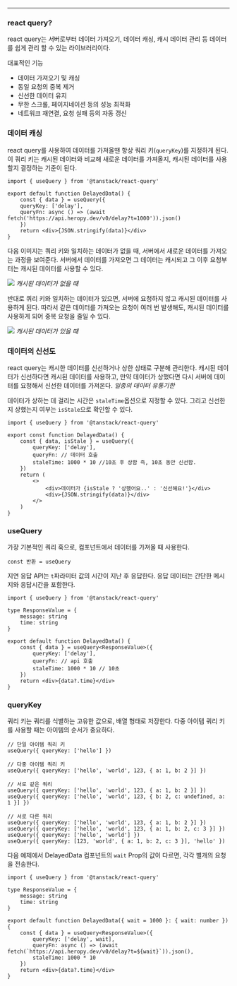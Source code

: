 
---

### react query?

react query는 서버로부터 데이터 가져오기, 데이터 캐싱, 캐시 데이터 관리 등 데이터를 쉽게 관리 할 수 있는 라이브러리이다.

대표적인 기능
- 데이터 가져오기 및 캐싱
- 동일 요청의 중복 제거
- 신선한 데이터 유지 
- 무한 스크롤, 페이지네이션 등의 성능 최적화
- 네트워크 재연결, 요청 실패 등의 자동 갱신

### 데이터 캐싱

react query를 사용하여 데이터를 가져올땐 항상 쿼리 키(`queryKey`)를 지정하게 된다. 
이 쿼리 키는 캐시된 데이터와 비교해 새로운 데이터를 가져올지, 캐시된 데이터를 사용할지 결정하는 기준이 된다.

```tsx
import { useQuery } from '@tanstack/react-query' 

export default function DelayedData() { 
	const { data } = useQuery({ 
	queryKey: ['delay'], 
	queryFn: async () => (await fetch('https://api.heropy.dev/v0/delay?t=1000')).json()
	})
	return <div>{JSON.stringify(data)}</div> 
}
```

다음 이미지는 쿼리 키와 일치하는 데이터가 없을 때, 서버에서 새로운 데이터를 가져오는 과정을 보여준다.
서버에서 데이터를 가져오면 그 데이터는 캐시되고 그 이후 요청부터는 캐시된 데이터를 사용할 수 있다.

![](https://i.imgur.com/OECYMfJ.png)
*캐시된 데이터가 없을 때*

반대로 쿼리 키와 일치하는 데이터가 있으면, 서버에 요청하지 않고 캐시된 데이터를 사용하게 된다.
따라서 같은 데이터를 가져오는 요청이 여러 번 발생해도, 캐시된 데이터를 사용하게 되어 중복 요청을 줄일 수 있다. 

![](https://i.imgur.com/sO3wUCk.png)
*캐시된 데이터가 있을 때*

### 데이터의 신선도

react query는 캐시한 데이터를 신선하거나 상한 상태로 구분해 관리한다.
캐시된 데이터가 신선하다면 캐시된 데이터를 사용하고, 만약 데이터가 상했다면 다시 서버에 데이터를 요청해서 신선한 데이터를 가져온다.
*일종의 데이터 유통기한*

데이터가 상하는 데 걸리는 시간은 `staleTime`옵션으로 지정할 수 있다.
그리고 신선한지 상했는지 여부는 `isStale`으로 확인할 수 있다.

```tsx
import { useQuery } from '@tanstack/react-query'

export const function DelayedData() {
	const { data, isStale } = useQuery({
		queryKey: ['delay'],
		queryFn: // 데이터 호출
		staleTime: 1000 * 10 //10초 후 상함 즉, 10초 동안 신선함.
	})
	return (
		<>
			<div>데이터가 {isStale ? '상했어요..' : '신선해요!'}</div>
			<div>{JSON.stringify(data)}</div>
		</>
	)
}
```

### useQuery

가장 기본적인 쿼리 훅으로, 컴포넌트에서 데이터를 가져올 때 사용한다.

```tsx
const 반환 = useQuery
```

지연 응답 API는 `t`파라미터 값의 시간이 지난 후 응답한다.
응답 데이터는 간단한 메시지와 응답시간을 포함한다.

```tsx
import { useQuery } from '@tanstack/react-query'

type ResponseValue = {
	message: string
	time: string
}

export default function DelayedData() {
	const { data } = useQuery<ResponseValue>({
		queryKey: ['delay'],
		queryFn: // api 호출
		staleTime: 1000 * 10 // 10초
	})
	return <div>{data?.time}</div>
}
```

### queryKey

쿼리 키는 쿼리를 식별하는 고유한 값으로, 배열 형태로 저장한다.
다중 아이템 쿼리 키를 사용할 때는 아이템의 순서가 중요하다.

```tsx
// 단일 아이템 쿼리 키 
useQuery({ queryKey: ['hello'] }) 

// 다중 아이템 쿼리 키 
useQuery({ queryKey: ['hello', 'world', 123, { a: 1, b: 2 }] }) 

// 서로 같은 쿼리 
useQuery({ queryKey: ['hello', 'world', 123, { a: 1, b: 2 }] }) 
useQuery({ queryKey: ['hello', 'world', 123, { b: 2, c: undefined, a: 1 }] }) 

// 서로 다른 쿼리 
useQuery({ queryKey: ['hello', 'world', 123, { a: 1, b: 2 }] }) 
useQuery({ queryKey: ['hello', 'world', 123, { a: 1, b: 2, c: 3 }] }) 
useQuery({ queryKey: ['hello', 'world'] }) 
useQuery({ queryKey: [123, 'world', { a: 1, b: 2, c: 3 }], 'hello' })
```

다음 예제에서 DelayedData 컴포넌트의 `wait` Prop의 값이 다르면, 각각 별개의 요청을 전송한다.

```tsx
import { useQuery } from '@tanstack/react-query' 

type ResponseValue = { 
	message: string 
	time: string 
} 

export default function DelayedData({ wait = 1000 }: { wait: number }) { 
	const { data } = useQuery<ResponseValue>({ 
		queryKey: ['delay', wait], 
		queryFn: async () => (await fetch(`https://api.heropy.dev/v0/delay?t=${wait}`)).json(), 
		staleTime: 1000 * 10 
	}) 
	return <div>{data?.time}</div> 
}
```

